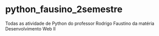 # python_fausino_2semestre
Todas as atividade de Python do professor Rodrigo Faustino da matéria Desenvolvimento Web II
